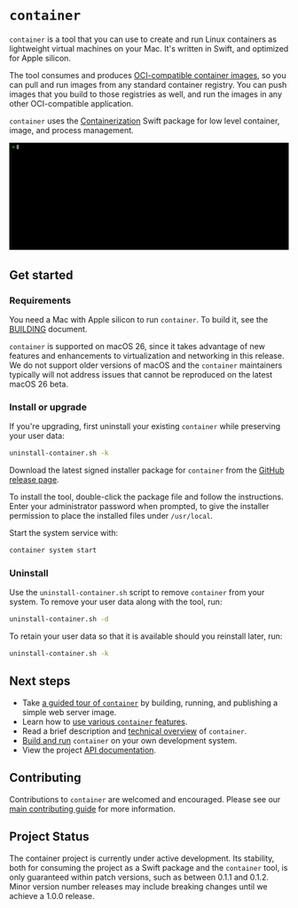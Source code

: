 # `container`

`container` is a tool that you can use to create and run Linux containers as lightweight virtual machines on your Mac. It's written in Swift, and optimized for Apple silicon.

The tool consumes and produces [OCI-compatible container images](https://github.com/opencontainers/image-spec), so you can pull and run images from any standard container registry. You can push images that you build to those registries as well, and run the images in any other OCI-compatible application.

`container` uses the [Containerization](https://github.com/apple/containerization) Swift package for low level container, image, and process management.

![introductory movie showing some basic commands](./docs/assets/landing-movie.gif)

## Get started

### Requirements

You need a Mac with Apple silicon to run `container`. To build it, see the [BUILDING](./BUILDING.md) document.

`container` is supported on macOS 26, since it takes advantage of new features and enhancements to virtualization and networking in this release. We do not support older versions of macOS and the `container` maintainers typically will not address issues that cannot be reproduced on the latest macOS 26 beta.

### Install or upgrade

If you're upgrading, first uninstall your existing `container` while preserving your user data:

```bash
uninstall-container.sh -k
```

Download the latest signed installer package for `container` from the [GitHub release page](https://github.com/apple/container/releases).

To install the tool, double-click the package file and follow the instructions. Enter your administrator password when prompted, to give the installer permission to place the installed files under `/usr/local`.

Start the system service with:

```bash
container system start
```

### Uninstall

Use the `uninstall-container.sh` script to remove `container` from your system. To remove your user data along with the tool, run:

```bash
uninstall-container.sh -d
```

To retain your user data so that it is available should you reinstall later, run:

```bash
uninstall-container.sh -k
```

## Next steps

- Take [a guided tour of `container`](./docs/tutorial.md) by building, running, and publishing a simple web server image.
- Learn how to [use various `container` features](./docs/how-to.md).
- Read a brief description and [technical overview](./docs/technical-overview.md) of `container`.
- [Build and run](./BUILDING.md) `container` on your own development system.
- View the project [API documentation](https://apple.github.io/container/documentation/).

## Contributing

Contributions to `container` are welcomed and encouraged. Please see our [main contributing guide](https://github.com/apple/containerization/blob/main/CONTRIBUTING.md) for more information.

## Project Status

The container project is currently under active development. Its stability, both for consuming the project as a Swift package and the `container` tool, is only guaranteed within patch versions, such as between 0.1.1 and 0.1.2. Minor version number releases may include breaking changes until we achieve a 1.0.0 release.
